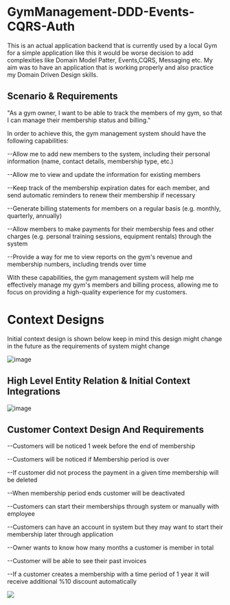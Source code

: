 # GymManagement-DDD-Events-CQRS-Auth
This is an actual application backend that is currently used by a local Gym for a simple application like this it would be worse decision to add complexities like Domain Model Patter, Events,CQRS, Messaging etc. My aim was to have an application that is working properly and also practice my Domain Driven Design skills.

## Scenario & Requirements

"As a gym owner, I want to be able to track the members of my gym, so that I can manage their membership status and billing."

In order to achieve this, the gym management system should have the following capabilities:

--Allow me to add new members to the system, including their personal information (name, contact details, membership type, etc.)

--Allow me to view and update the information for existing members

--Keep track of the membership expiration dates for each member, and send automatic reminders to renew their membership if necessary

--Generate billing statements for members on a regular basis (e.g. monthly, quarterly, annually)

--Allow members to make payments for their membership fees and other charges (e.g. personal training sessions, equipment rentals) through the system

--Provide a way for me to view reports on the gym's revenue and membership numbers, including trends over time

With these capabilities, the gym management system will help me effectively manage my gym's members and billing process, allowing me to focus on providing a high-quality experience for my customers.


# Context Designs
Initial context design is shown below keep in mind this design might change in the future as the requirements of system might change 

![image](https://user-images.githubusercontent.com/42850688/211002819-0f8c9025-2c36-4738-963e-ea5e082c8b57.png)

## High Level Entity Relation & Initial Context Integrations

![image](https://user-images.githubusercontent.com/42850688/211003497-598d545c-7c6e-43dc-b883-bda4eb438e99.png)

## Customer Context Design And Requirements 

--Customers will be noticed 1 week before the end of membership

--Customers will be noticed if Membership period is over

--If customer did not process the payment in a given time membership will be deleted 

--When membership period ends customer will be deactivated

--Customers can start their memberships through system or manually with employee

--Customers can have an account in system but they may want to start their membership later through application

--Owner wants to know how many months a customer is member in total

--Customer will be able to see their past invoices 

--If a customer creates a membership with a time period of 1 year it will receive additional %10 discount automatically


<img align="left" src="https://user-images.githubusercontent.com/42850688/211217398-b8d2e1cc-4218-4635-a445-46356ecbb9fc.png">

